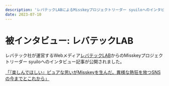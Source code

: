 ```yaml
---
description: 'レバテックLABによるMisskeyプロジェクトリーダー syuiloへのインタビューが公開されました'
date: 2023-07-10
---
```


# 被インタビュー: レバテックLAB

レバテック社が運営するWebメディア[レバテックLAB](https://levtech.jp/media/)からのMisskeyプロジェクトリーダー syuiloへのインタビュー記事が公開されました。

[「『楽しんでほしい』ピュアな思いがMisskeyを生んだ。異様な熱狂を放つSNSの今までとこれから」](https://levtech.jp/media/article/interview/detail_268/)
